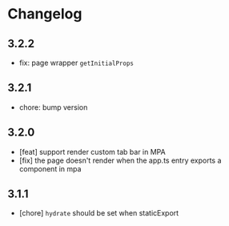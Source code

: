 # Changelog

## 3.2.2

- fix: page wrapper `getInitialProps`

## 3.2.1

- chore: bump version

## 3.2.0

- [feat] support render custom tab bar in MPA
- [fix] the page doesn't render when the app.ts entry exports a component in mpa

## 3.1.1

- [chore] `hydrate` should be set when staticExport
